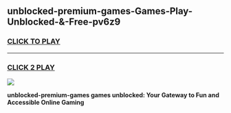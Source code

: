 
## unblocked-premium-games-Games-Play-Unblocked-&-Free-pv6z9
<h3>
<a href="https://premium76.site?title=unblocked-premium-games&ref=24A">CLICK TO PLAY</a></h3>
<hr>

<h3>
<a href="https://premium76.site?title=unblocked-premium-games&ref=24A">CLICK 2 PLAY</a>
  
</h3>

<a href="https://premium76.site?title=unblocked-premium-games&ref=24A"><img src="https://clearcache.store/games.png"></a>


**unblocked-premium-games games unblocked: Your Gateway to Fun and Accessible Online Gaming**
